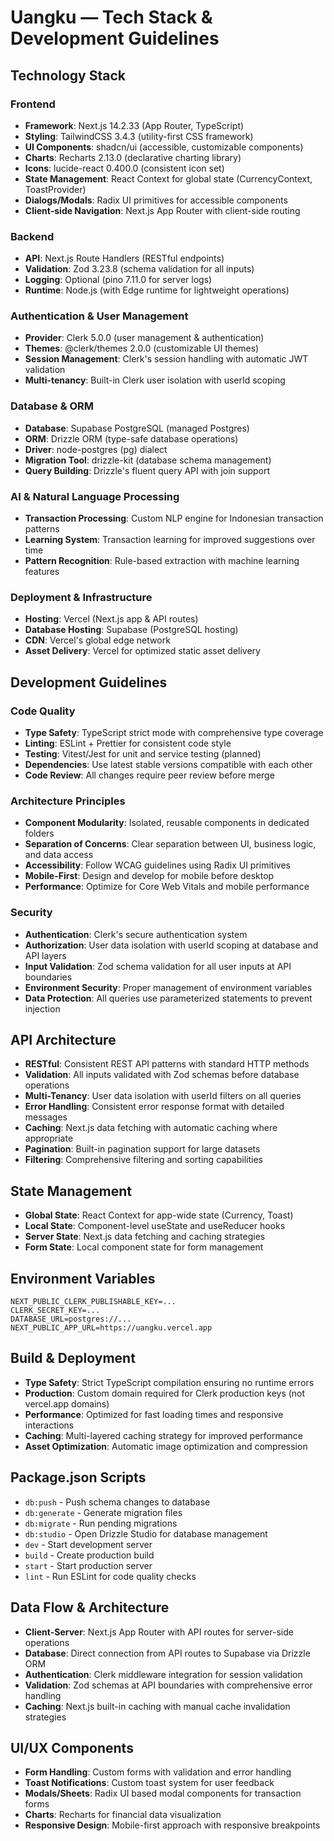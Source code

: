 # Uangku — Tech Stack & Development Guidelines

## Technology Stack

### Frontend
- **Framework**: Next.js 14.2.33 (App Router, TypeScript)
- **Styling**: TailwindCSS 3.4.3 (utility-first CSS framework)
- **UI Components**: shadcn/ui (accessible, customizable components)
- **Charts**: Recharts 2.13.0 (declarative charting library)
- **Icons**: lucide-react 0.400.0 (consistent icon set)
- **State Management**: React Context for global state (CurrencyContext, ToastProvider)
- **Dialogs/Modals**: Radix UI primitives for accessible components
- **Client-side Navigation**: Next.js App Router with client-side routing

### Backend
- **API**: Next.js Route Handlers (RESTful endpoints)
- **Validation**: Zod 3.23.8 (schema validation for all inputs)
- **Logging**: Optional (pino 7.11.0 for server logs)
- **Runtime**: Node.js (with Edge runtime for lightweight operations)

### Authentication & User Management
- **Provider**: Clerk 5.0.0 (user management & authentication)
- **Themes**: @clerk/themes 2.0.0 (customizable UI themes)
- **Session Management**: Clerk's session handling with automatic JWT validation
- **Multi-tenancy**: Built-in Clerk user isolation with userId scoping

### Database & ORM
- **Database**: Supabase PostgreSQL (managed Postgres)
- **ORM**: Drizzle ORM (type-safe database operations)
- **Driver**: node-postgres (pg) dialect
- **Migration Tool**: drizzle-kit (database schema management)
- **Query Building**: Drizzle's fluent query API with join support

### AI & Natural Language Processing
- **Transaction Processing**: Custom NLP engine for Indonesian transaction patterns
- **Learning System**: Transaction learning for improved suggestions over time
- **Pattern Recognition**: Rule-based extraction with machine learning features

### Deployment & Infrastructure
- **Hosting**: Vercel (Next.js app & API routes)
- **Database Hosting**: Supabase (PostgreSQL hosting)
- **CDN**: Vercel's global edge network
- **Asset Delivery**: Vercel for optimized static asset delivery

## Development Guidelines

### Code Quality
- **Type Safety**: TypeScript strict mode with comprehensive type coverage
- **Linting**: ESLint + Prettier for consistent code style
- **Testing**: Vitest/Jest for unit and service testing (planned)
- **Dependencies**: Use latest stable versions compatible with each other
- **Code Review**: All changes require peer review before merge

### Architecture Principles
- **Component Modularity**: Isolated, reusable components in dedicated folders
- **Separation of Concerns**: Clear separation between UI, business logic, and data access
- **Accessibility**: Follow WCAG guidelines using Radix UI primitives
- **Mobile-First**: Design and develop for mobile before desktop
- **Performance**: Optimize for Core Web Vitals and mobile performance

### Security
- **Authentication**: Clerk's secure authentication system
- **Authorization**: User data isolation with userId scoping at database and API layers
- **Input Validation**: Zod schema validation for all user inputs at API boundaries
- **Environment Security**: Proper management of environment variables
- **Data Protection**: All queries use parameterized statements to prevent injection

## API Architecture
- **RESTful**: Consistent REST API patterns with standard HTTP methods
- **Validation**: All inputs validated with Zod schemas before database operations
- **Multi-Tenancy**: User data isolation with userId filters on all queries
- **Error Handling**: Consistent error response format with detailed messages
- **Caching**: Next.js data fetching with automatic caching where appropriate
- **Pagination**: Built-in pagination support for large datasets
- **Filtering**: Comprehensive filtering and sorting capabilities

## State Management
- **Global State**: React Context for app-wide state (Currency, Toast)
- **Local State**: Component-level useState and useReducer hooks
- **Server State**: Next.js data fetching and caching strategies
- **Form State**: Local component state for form management

## Environment Variables
```
NEXT_PUBLIC_CLERK_PUBLISHABLE_KEY=...
CLERK_SECRET_KEY=...
DATABASE_URL=postgres://...
NEXT_PUBLIC_APP_URL=https://uangku.vercel.app
```

## Build & Deployment
- **Type Safety**: Strict TypeScript compilation ensuring no runtime errors
- **Production**: Custom domain required for Clerk production keys (not vercel.app domains)
- **Performance**: Optimized for fast loading times and responsive interactions
- **Caching**: Multi-layered caching strategy for improved performance
- **Asset Optimization**: Automatic image optimization and compression

## Package.json Scripts
- `db:push` - Push schema changes to database
- `db:generate` - Generate migration files
- `db:migrate` - Run pending migrations
- `db:studio` - Open Drizzle Studio for database management
- `dev` - Start development server
- `build` - Create production build
- `start` - Start production server
- `lint` - Run ESLint for code quality checks

## Data Flow & Architecture
- **Client-Server**: Next.js App Router with API routes for server-side operations
- **Database**: Direct connection from API routes to Supabase via Drizzle ORM
- **Authentication**: Clerk middleware integration for session validation
- **Validation**: Zod schemas at API boundaries with comprehensive error handling
- **Caching**: Next.js built-in caching with manual cache invalidation strategies

## UI/UX Components
- **Form Handling**: Custom forms with validation and error handling
- **Toast Notifications**: Custom toast system for user feedback
- **Modals/Sheets**: Radix UI based modal components for transaction forms
- **Charts**: Recharts for financial data visualization
- **Responsive Design**: Mobile-first approach with responsive breakpoints